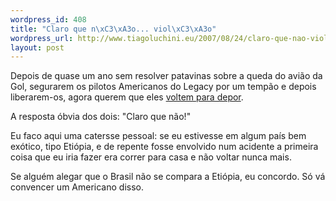 ```yaml
--- 
wordpress_id: 408
title: "Claro que n\xC3\xA3o... viol\xC3\xA3o"
wordpress_url: http://www.tiagoluchini.eu/2007/08/24/claro-que-nao-violao/
layout: post
---
```

Depois de quase um ano sem resolver patavinas sobre a queda do avião da Gol, segurarem os pilotos Americanos do Legacy por um tempão e depois liberarem-os, agora querem que eles <a href="http://josiasdesouza.folha.blog.uol.com.br/arch2007-08-19_2007-08-25.html#2007_08-23_23_59_27-10045644-0" target="_blank">voltem para depor</a>.

A resposta óbvia dos dois: "Claro que não!"

Eu faco aqui uma catersse pessoal: se eu estivesse em algum país bem exótico, tipo Etiópia, e de repente fosse envolvido num acidente a primeira coisa que eu iria fazer era correr para casa e não voltar nunca mais.

Se alguém alegar que o Brasil não se compara a Etiópia, eu concordo. Só vá convencer um Americano disso.

